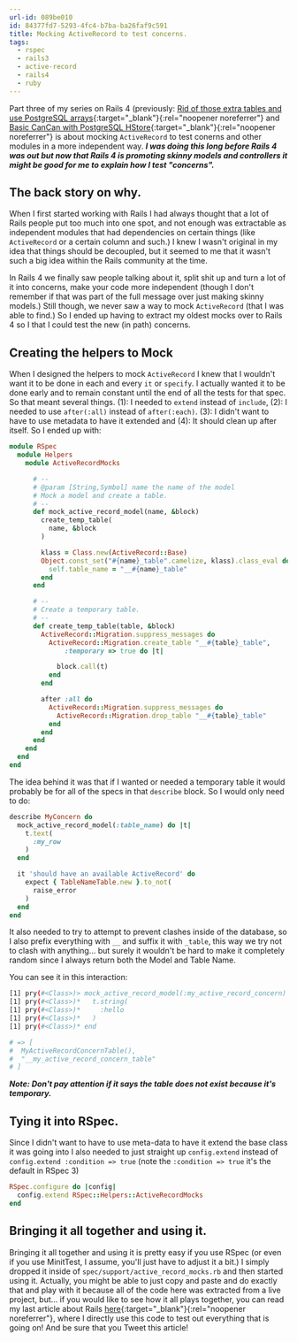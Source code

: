 ```yaml
---
url-id: 089be010
id: 84377fd7-5293-4fc4-b7ba-ba26faf9c591
title: Mocking ActiveRecord to test concerns.
tags:
  - rspec
  - rails3
  - active-record
  - rails4
  - ruby
---
```


Part three of my series on Rails 4 (previously: [Rid of those extra tables and use PostgreSQL arrays](2013/06/12/rid-of-those-extra-tables-use-postgresql-arrays){:target="_blank"}{:rel="noopener noreferrer"} and [Basic CanCan with PostgreSQL HStore](/2013/06/22/basic-cancan-with-postgresql-hstore){:target="_blank"}{:rel="noopener noreferrer"} is about mocking `ActiveRecord` to test conerns and other modules in a more independent way. _**I was doing this long before Rails 4 was out but now that Rails 4 is promoting skinny models and controllers it might be good for me to explain how I test "concerns".**_

## The back story on why.

When I first started working with Rails I had always thought that a lot of Rails people put too much into one spot, and not enough was extractable as independent modules that had dependencies on certain things (like `ActiveRecord` or a certain column and such.) I knew I wasn't original in my idea that things should be decoupled, but it seemed to me that it wasn't such a big idea within the Rails community at the time.

In Rails 4 we finally saw people talking about it, split shit up and turn a lot of it into concerns, make your code more independent (though I don't remember if that was part of the full message over just making skinny models.) Still though, we never saw a way to mock `ActiveRecord` (that I was able to find.) So I ended up having to extract my oldest mocks over to Rails 4 so I that I could test the new (in path) concerns.

## Creating the helpers to Mock

When I designed the helpers to mock `ActiveRecord` I knew that I wouldn't want it to be done in each and every `it` or `specify`. I actually wanted it to be done early and to remain constant until the end of all the tests for that spec. So that meant several things. (1): I needed to `extend` instead of `include`, (2): I needed to use `after(:all)` instead of `after(:each)`. (3): I didn't want to have to use metadata to have it extended and (4): It should clean up after itself. So I ended up with:

```ruby
module RSpec
  module Helpers
    module ActiveRecordMocks

      # --
      # @param [String,Symbol] name the name of the model
      # Mock a model and create a table.
      # --
      def mock_active_record_model(name, &block)
        create_temp_table(
          name, &block
        )

        klass = Class.new(ActiveRecord::Base)
        Object.const_set("#{name}_table".camelize, klass).class_eval do
          self.table_name = "__#{name}_table"
        end
      end

      # --
      # Create a temporary table.
      # --
      def create_temp_table(table, &block)
        ActiveRecord::Migration.suppress_messages do
          ActiveRecord::Migration.create_table "__#{table}_table",
              :temporary => true do |t|

            block.call(t)
          end
        end

        after :all do
          ActiveRecord::Migration.suppress_messages do
            ActiveRecord::Migration.drop_table "__#{table}_table"
          end
        end
      end
    end
  end
end
```

The idea behind it was that if I wanted or needed a temporary table it would probably be for all of the specs in that `describe` block. So I would only need to do:

```ruby
describe MyConcern do
  mock_active_record_model(:table_name) do |t|
    t.text(
      :my_row
    )
  end

  it 'should have an available ActiveRecord' do
    expect { TableNameTable.new }.to_not(
      raise_error
    )
  end
end
```

It also needed to try to attempt to prevent clashes inside of the database, so I also prefix everything with `__` and suffix it with `_table`, this way we try not to clash with anything... but surely it wouldn't be hard to make it completely random since I always return both the Model and Table Name.  

You can see it in this interaction:

```sh
[1] pry(#<Class>)> mock_active_record_model(:my_active_record_concern) do |t|
[1] pry(#<Class>)*   t.string(
[1] pry(#<Class>)*     :hello
[1] pry(#<Class>)*   )
[1] pry(#<Class>)* end

# => [
#  MyActiveRecordConcernTable(),
#  "__my_active_record_concern_table"
# ]
```

***Note: Don't pay attention if it says the table does not exist because it's temporary.***

## Tying it into RSpec.

Since I didn't want to have to use meta-data to have it extend the base class it was going into I also needed to just straight up `config.extend` instead of `config.extend :condition => true` (note the `:condition => true` it's the default in RSpec 3)

```ruby
RSpec.configure do |config|
  config.extend RSpec::Helpers::ActiveRecordMocks
end
```

## Bringing it all together and using it.

Bringing it all together and using it is pretty easy if you use RSpec (or even if you use MinitTest, I assume, you'll just have to adjust it a bit.) I simply dropped it inside of `spec/support/active_record_mocks.rb` and then started using it. Actually, you might be able to just copy and paste and do exactly that and play with it because all of the code here was extracted from a live project, but... if you would like to see how it all plays together, you can read my last article about Rails [here](/2013/06/22/basic-cancan-with-postgresql-hstore){:target="_blank"}{:rel="noopener noreferrer"}, where I directly use this code to test out everything that is going on! And be sure that you Tweet this article!
